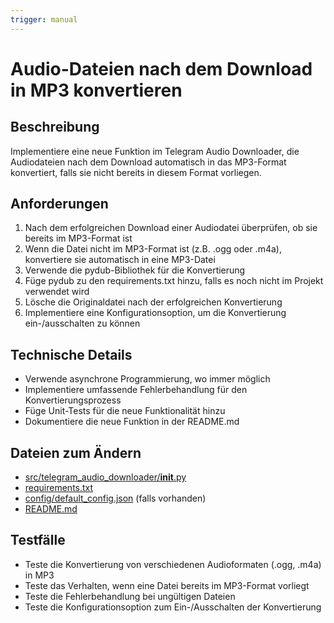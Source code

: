 ```yaml
---
trigger: manual
---
```


# Audio-Dateien nach dem Download in MP3 konvertieren

## Beschreibung
Implementiere eine neue Funktion im Telegram Audio Downloader, die Audiodateien nach dem Download automatisch in das MP3-Format konvertiert, falls sie nicht bereits in diesem Format vorliegen.

## Anforderungen
1. Nach dem erfolgreichen Download einer Audiodatei überprüfen, ob sie bereits im MP3-Format ist
2. Wenn die Datei nicht im MP3-Format ist (z.B. .ogg oder .m4a), konvertiere sie automatisch in eine MP3-Datei
3. Verwende die pydub-Bibliothek für die Konvertierung
4. Füge pydub zu den requirements.txt hinzu, falls es noch nicht im Projekt verwendet wird
5. Lösche die Originaldatei nach der erfolgreichen Konvertierung
6. Implementiere eine Konfigurationsoption, um die Konvertierung ein-/ausschalten zu können

## Technische Details
- Verwende asynchrone Programmierung, wo immer möglich
- Implementiere umfassende Fehlerbehandlung für den Konvertierungsprozess
- Füge Unit-Tests für die neue Funktionalität hinzu
- Dokumentiere die neue Funktion in der README.md

## Dateien zum Ändern
- [src/telegram_audio_downloader/__init__.py](file:///c:/Users/Pablo/Desktop/Telegram%20Musik%20Tool/src/telegram_audio_downloader/__init__.py)
- [requirements.txt](file:///c:/Users/Pablo/Desktop/Telegram%20Musik%20Tool/requirements.txt)
- [config/default_config.json](file:///c:/Users/Pablo/Desktop/Telegram%20Musik%20Tool/config/default_config.json) (falls vorhanden)
- [README.md](file:///c:/Users/Pablo/Desktop/Telegram%20Musik%20Tool/README.md)

## Testfälle
- Teste die Konvertierung von verschiedenen Audioformaten (.ogg, .m4a) in MP3
- Teste das Verhalten, wenn eine Datei bereits im MP3-Format vorliegt
- Teste die Fehlerbehandlung bei ungültigen Dateien
- Teste die Konfigurationsoption zum Ein-/Ausschalten der Konvertierung